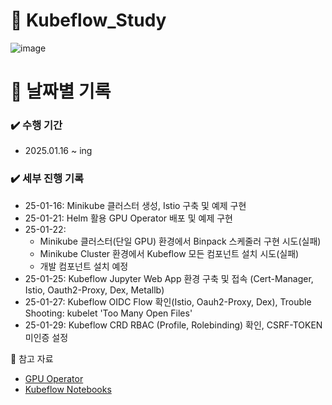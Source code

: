 # 🐳 Kubeflow_Study

![image](https://github.com/user-attachments/assets/5d03e3c4-8a17-4d0a-bf37-c11bb21aa3f1)

# 📅 날짜별 기록<br>

### ✔️ 수행 기간
- 2025.01.16 ~ ing

### ✔️ 세부 진행 기록
- 25-01-16: Minikube 클러스터 생성, Istio 구축 및 예제 구현  
- 25-01-21: Helm 활용 GPU Operator 배포 및 예제 구현  
- 25-01-22: 
  - Minikube 클러스터(단일 GPU) 환경에서 Binpack 스케줄러 구현 시도(실패)  
  - Minikube Cluster 환경에서 Kubeflow 모든 컴포넌트 설치 시도(실패)  
  - 개발 컴포넌트 설치 예정  
- 25-01-25: Kubeflow Jupyter Web App 환경 구축 및 접속 (Cert-Manager, Istio, Oauth2-Proxy, Dex, Metallb)  
- 25-01-27: Kubeflow OIDC Flow 확인(Istio, Oauh2-Proxy, Dex), Trouble Shooting: kubelet 'Too Many Open Files'
- 25-01-29: Kubeflow CRD RBAC (Profile, Rolebinding) 확인, CSRF-TOKEN 미인증 설정

📒 참고 자료<br>

- [GPU Operator](https://heumsi.github.io/blog/posts/setup-gpu-env-in-k8s/)
- [Kubeflow Notebooks](https://www.kubeflow.org/docs/components/notebooks/)
